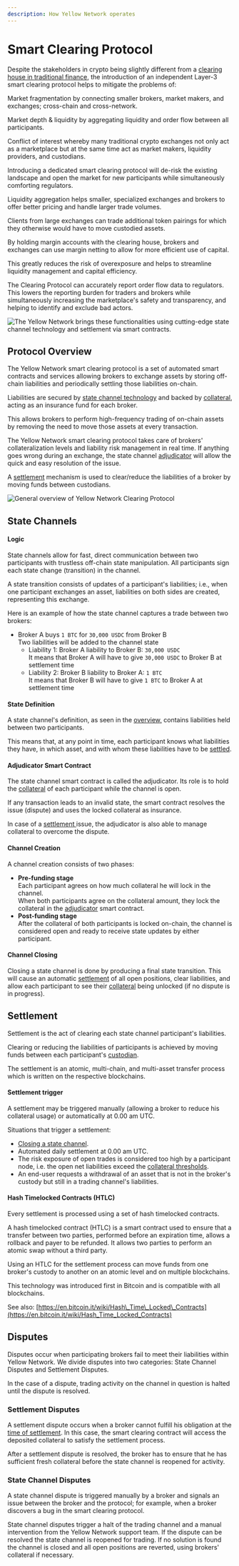 ```yaml
---
description: How Yellow Network operates
---
```


# Smart Clearing Protocol

Despite the stakeholders in crypto being slightly different from a [clearing house in traditional finance](../../about/related-work/traditional-finance.md), the introduction of an independent Layer-3 smart clearing protocol helps to mitigate the problems of:

Market fragmentation by connecting smaller brokers, market makers, and exchanges; cross-chain and cross-network.

Market depth & liquidity by aggregating liquidity and order flow between all participants.

Conflict of interest whereby many traditional crypto exchanges not only act as a marketplace but at the same time act as market makers, liquidity providers, and custodians.

Introducing a dedicated smart clearing protocol will de-risk the existing landscape and open the market for new participants while simultaneously comforting regulators.

Liquidity aggregation helps smaller, specialized exchanges and brokers to offer better pricing and handle larger trade volumes.&#x20;

Clients from large exchanges can trade additional token pairings for which they otherwise would have to move custodied assets.&#x20;

By holding margin accounts with the clearing house, brokers and exchanges can use margin netting to allow for more efficient use of capital.&#x20;

This greatly reduces the risk of overexposure and helps to streamline liquidity management and capital efficiency.&#x20;

The Clearing Protocol can accurately report order flow data to regulators. This lowers the reporting burden for traders and brokers while simultaneously increasing the marketplace's safety and transparency, and helping to identify and exclude bad actors.&#x20;

![The Yellow Network brings these functionalities using cutting-edge state channel technology and settlement via smart contracts.](/img/placeholder.png)

## Protocol Overview

The Yellow Network smart clearing protocol is a set of automated smart contracts and services allowing brokers to exchange assets by storing off-chain liabilities and periodically settling those liabilities on-chain.

Liabilities are secured by [state channel technology](smart-clearing-protocol.md#state-channel-protocol) and backed by [collateral](risk-management.md#collateral), acting as an insurance fund for each broker.

This allows brokers to perform high-frequency trading of on-chain assets by removing the need to move those assets at every transaction.

The Yellow Network smart clearing protocol takes care of brokers' collateralization levels and liability risk management in real time. If anything goes wrong during an exchange, the state channel [adjudicator](smart-clearing-protocol.md#adjudicator-smart-contract) will allow the quick and easy resolution of the issue.

A [settlement](smart-clearing-protocol.md#settlement) mechanism is used to clear/reduce the liabilities of a broker by moving funds between custodians.

![General overview of Yellow Network Clearing Protocol](/img/placeholder.png)

## State Channels

#### Logic

State channels allow for fast, direct communication between two participants with trustless off-chain state manipulation. All participants sign each state change (transition) in the channel.

A state transition consists of updates of a participant's liabilities; i.e., when one participant exchanges an asset, liabilities on both sides are created, representing this exchange.

Here is an example of how the state channel captures a trade between two brokers:

* Broker A buys `1 BTC` for `30,000 USDC` from Broker B\
  Two liabilities will be added to the channel state
  * Liability 1: Broker A liability to Broker B: `30,000 USDC`\
    It means that Broker A will have to give `30,000 USDC` to Broker B at settlement time
  * Liability 2: Broker B liability to Broker A: `1 BTC`\
    It means that Broker B will have to give `1 BTC` to Broker A at settlement time

#### State Definition

A state channel's definition, as seen in the [overview,](smart-clearing-protocol.md#protocol-overview) contains liabilities held between two participants.

This means that, at any point in time, each participant knows what liabilities they have, in which asset, and with whom these liabilities have to be [settled](smart-clearing-protocol.md#settlement).

#### Adjudicator Smart Contract

The state channel smart contract is called the adjudicator. Its role is to hold the [collateral](risk-management.md#collateral) of each participant while the channel is open.

If any transaction leads to an invalid state, the smart contract resolves the issue (dispute) and uses the locked collateral as insurance.

In case of a [settlement ](smart-clearing-protocol.md#settlement)issue, the adjudicator is also able to manage collateral to overcome the dispute.

#### Channel Creation

A channel creation consists of two phases:

* **Pre-funding stage**\
  Each participant agrees on how much collateral he will lock in the channel.\
  When both participants agree on the collateral amount, they lock the collateral in the [adjudicator](smart-clearing-protocol.md#adjudicator-smart-contract) smart contract.
* **Post-funding stage**\
  After the collateral of both participants is locked on-chain, the channel is considered open and ready to receive state updates by either participant.

#### Channel Closing

Closing a state channel is done by producing a final state transition. This will cause an automatic [settlement](smart-clearing-protocol.md#settlement) of all open positions, clear liabilities, and allow each participant to see their [collateral](risk-management.md#collateral) being unlocked (if no dispute is in progress).



## Settlement

Settlement is the act of clearing each state channel participant's liabilities.

Clearing or reducing the liabilities of participants is achieved by moving funds between each participant's [custodian](custodial-layer.md).

The settlement is an atomic, multi-chain, and multi-asset transfer process which is written on the respective blockchains.&#x20;

#### Settlement trigger

A settlement may be triggered manually (allowing a broker to reduce his collateral usage) or automatically at 0.00 am UTC.

Situations that trigger a settlement:

* [Closing a state channel](smart-clearing-protocol.md#close-a-channel).
* Automated daily settlement at 0.00 am UTC.
* The risk exposure of open trades is considered too high by a participant node, i.e. the open net liabilities exceed the [collateral thresholds](risk-management.md#collateral-thresholds).&#x20;
* An end-user requests a withdrawal of an asset that is not in the broker's custody but still in a trading channel's liabilities.

#### Hash Timelocked Contracts (HTLC)

Every settlement is processed using a set of hash timelocked contracts.

A hash timelocked contract (HTLC) is a smart contract used to ensure that a transfer between two parties, performed before an expiration time, allows a rollback and payer to be refunded. It allows two parties to perform an atomic swap without a third party.

Using an HTLC for the settlement process can move funds from one broker's custody to another on an atomic level and on multiple blockchains.

This technology was introduced first in Bitcoin and is compatible with all blockchains.

See also: [https://en.bitcoin.it/wiki/Hash\_Time\_Locked\_Contracts](https://en.bitcoin.it/wiki/Hash_Time_Locked_Contracts)

## Disputes

Disputes occur when participating brokers fail to meet their liabilities within Yellow Network. We divide disputes into two categories: State Channel Disputes and Settlement Disputes.&#x20;

In the case of a dispute, trading activity on the channel in question is halted until the dispute is resolved.&#x20;

### Settlement Disputes

A settlement dispute occurs when a broker cannot fulfill his obligation at the [time of settlement](smart-clearing-protocol.md#settlement-trigger). In this case, the smart clearing contract will access the deposited collateral to satisfy the settlement process.

After a settlement dispute is resolved, the broker has to ensure that he has sufficient fresh collateral before the state channel is reopened for activity.&#x20;

### State Channel Disputes

A state channel dispute is triggered manually by a broker and signals an issue between the broker and the protocol; for example, when a broker discovers a bug in the smart clearing protocol.&#x20;

State channel disputes trigger a halt of the trading channel and a manual intervention from the Yellow Network support team. If the dispute can be resolved the state channel is reopened for trading. If no solution is found the channel is closed and all open positions are reverted, using brokers' collateral if necessary.&#x20;

